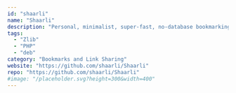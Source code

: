 ```yaml
---
id: "shaarli"
name: "Shaarli"
description: "Personal, minimalist, super-fast, no-database bookmarking and link sharing platform."
tags:
  - "Zlib"
  - "PHP"
  - "deb"
category: "Bookmarks and Link Sharing"
website: "https://github.com/shaarli/Shaarli"
repo: "https://github.com/shaarli/Shaarli"
#image: "/placeholder.svg?height=300&width=400"
---
```


